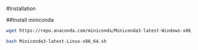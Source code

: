 #Installation

##Install miniconda

```bash
wget https://repo.anaconda.com/miniconda/Miniconda3-latest-Windows-x86_64.exe
```
```bash
bash Miniconda3-latest-Linux-x86_64.sh
```
